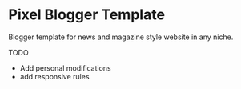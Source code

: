 # Pixel Blogger Template

Blogger template for news and magazine style website in any niche. 

TODO
- Add personal modifications
- add responsive rules
